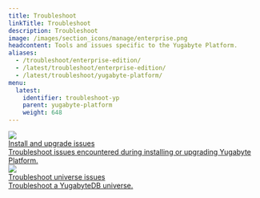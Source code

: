 ```yaml
---
title: Troubleshoot 
linkTitle: Troubleshoot
description: Troubleshoot
image: /images/section_icons/manage/enterprise.png
headcontent: Tools and issues specific to the Yugabyte Platform.
aliases:
  - /troubleshoot/enterprise-edition/
  - /latest/troubleshoot/enterprise-edition/
  - /latest/troubleshoot/yugabyte-platform/
menu:
  latest:
    identifier: troubleshoot-yp
    parent: yugabyte-platform
    weight: 648
---
```


<div class="row">

  <div class="col-12 col-md-6 col-lg-12 col-xl-6">
    <a class="section-link icon-offset" href="install-upgrade-yp-issues/">
      <div class="head">
        <img class="icon" src="/images/section_icons/troubleshoot/troubleshoot.png" aria-hidden="true" />
        <div class="title">Install and upgrade issues</div>
      </div>
      <div class="body">
        Troubleshoot issues encountered during installing or upgrading Yugabyte Platform.
      </div>
    </a>
  </div>

  <div class="col-12 col-md-6 col-lg-12 col-xl-6">
    <a class="section-link icon-offset" href="universe-issues/">
      <div class="head">
        <img class="icon" src="/images/section_icons/troubleshoot/troubleshoot.png" aria-hidden="true" />
        <div class="title">Troubleshoot universe issues</div>
      </div>
      <div class="body">
        Troubleshoot a YugabyteDB universe.
      </div>
    </a>
  </div>

</div>
